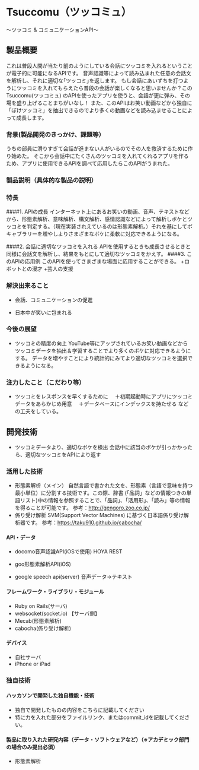 # Tsuccomu（ツッコミュ）
～ツッコミ & コミュニケーションAPI～

## 製品概要
これは普段人間が当たり前のようにしている会話にツッコミを入れるということが電子的に可能になるAPIです。
音声認識等によって読み込まれた任意の会話文を解析し、それに適切な｢ツッコミ｣を返します。
もし会話にあいずちを打つようにツッコミを入れてもらえたら普段の会話が楽しくなると思いませんか？この Tsuccomu(ツッコミュ) のAPIを使ったアプリを使うと、会話が更に弾み、その場を盛り上げることまちがいなし！
また、このAPIはお笑い動画などから独自に「ぼけツッコミ」を抽出できるのでより多くの動画などを読み込ませることによって成長します。

### 背景(製品開発のきっかけ、課題等）
うちの部員に滑りすぎて会話が進まない人がいるのでその人を救済するために作り始めた。
そこから会話中にたくさんのツッコミを入れてくれるアプリを作るため、アプリに使用できるAPIを調べて応用したらこのAPIがうまれた。


### 製品説明（具体的な製品の説明）
### 特長
####1. APIの成長
インターネット上にあるお笑いの動画、音声、テキストなどから、形態素解析、意味解析、構文解析、感情認識などによって解析しボケとツッコミを判定する。（現在実装されえているのは形態素解析。）それを基にしてボキャブラリーを増やしよりさまざまなボケに柔軟に対応できるようになる。

####2. 会話に適切なツッコミを入れる
APIを使用するときも成長させるときと同様に会話文を解析し、結果をもとにして適切なツッコミをかえす。
####3. このAPIの応用例
このAPIを使ってさまざまな場面に応用することができる。
+ロボットとの漫才
+芸人の支援


### 解決出来ること
* 会話、コミュニケーションの促進

* 日本中が笑いに包まれる


### 今後の展望
* ツッコミの精度の向上
YouTube等にアップされているお笑い動画などからツッコミデータを抽出＆学習することでより多くのボケに対応できるようにする。
データを増やすことにより統計的にみてより適切なツッコミを選択できるようになる。

### 注力したこと（こだわり等）
* ツッコミをレスポンスを早くするために
　＋初期起動時にアプリにツッコミデータをあらかじめ用意
　＋データベースにインデックスを持たせる
などの工夫をしている。


## 開発技術
* ツッコミデータより、適切なボケを検出
会話中に該当のボケが引っかかったら、適切なツッコミをAPIにより返す

### 活用した技術
* 形態素解析（メイン）
自然言語で書かれた文を、形態素（言語で意味を持つ最小単位）に分割する技術です。この際、辞書 (「品詞」などの情報つきの単語リスト)中の情報を参照することで、「品詞」、「活用形」、「読み」等の情報を得ることが可能です。
参考：http://gengoro.zoo.co.jp/
* 係り受け解析
SVM(Support Vector Machines) に基づく日本語係り受け解析器です。
参考：https://taku910.github.io/cabocha/



#### API・データ
* docomo音声認識API(iOSで使用)
HOYA REST
* goo形態素解析API(iOS)

* google speech api(server)
音声データ->テキスト



#### フレームワーク・ライブラリ・モジュール
* Ruby on Rails(サーバ)
* websocket(socket.io)
【サーバ側】
* Mecab(形態素解析)
* cabocha(係り受け解析)

#### デバイス
* 自社サーバ
* iPhone or iPad

### 独自技術
#### ハッカソンで開発した独自機能・技術
* 独自で開発したものの内容をこちらに記載してください
* 特に力を入れた部分をファイルリンク、またはcommit_idを記載してください。

#### 製品に取り入れた研究内容（データ・ソフトウェアなど）（※アカデミック部門の場合のみ提出必須）
* 形態素解析
